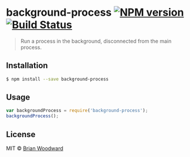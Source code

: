 # background-process [![NPM version](https://badge.fury.io/js/background-process.svg)](https://npmjs.org/package/background-process) [![Build Status](https://travis-ci.org/doowb/background-process.svg?branch=master)](https://travis-ci.org/doowb/background-process)

> Run a process in the background, disconnected from the main process.

## Installation

```sh
$ npm install --save background-process
```

## Usage

```js
var backgroundProcess = require('background-process');
backgroundProcess();
```

## License

MIT © [Brian Woodward](https://github.com/doowb)
